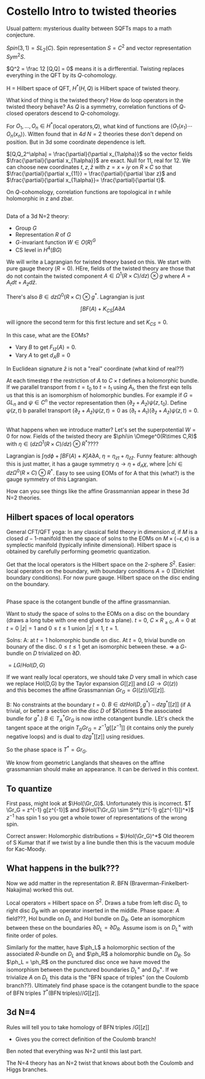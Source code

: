 # Costello Intro to twisted theories

Usual pattern: mysterious duality between SQFTs maps to a math conjecture.  

$Spin(3,1) = SL_2(C)$.  Spin representation $S = C^2$ and vector representation $Sym^2 S$.


$Q^2 = \frac 12 [Q,Q] = 0$ means it is a dirfferential.  Twisting replaces everything in the QFT by its $Q$-cohomology.

H = Hilbert space of QFT, $H^*(H,Q)$ is Hilbert space of twisted theory.

What kind of thing is the twisted theory?  How do loop operators in the twisted theory behave?  As $Q$ is a symmetry, correlation functions of $Q$-closed operators descend to $Q$-cohomology.

For $O_1,\dotsc,O_n \in H^*$(local operators,$Q)$,
what kind of functions are $\langle O_1(x_1)\cdots O_n(x_n)\rangle$.  Witten found that in $4d$ $N=2$ theories these don't depend on position.  But in 3d some coordinate dependence is left. 

$[Q,Q_2^\alpha] = \frac{\partial}{\partial x_{1\alpha}}$ so the vector fields 
$\frac{\partial}{\partial x_{1\alpha}}$ are exact.  Null for 11, real for 12.  We can choose new coordinates 
$t,z,\bar z$ with $z = x+iy$
on $R\times C$ so that 
$\frac{\partial}{\partial x_{11}}  = \frac{\partial}{\partial \bar z}$ 
and 
$\frac{\partial}{\partial x_{1\alpha}}= \frac{\partial}{\partial t}$.

On $Q$-cohomology, 
correlation functions are topological in $t$ while holomorphic in z and zbar.

## 

Data of a 3d N=2 theory:

- Group $G$
- Representation $R$ of $G$
- $G$-invariant function $W \in O(R)^G$
- CS level in $H^4(BG)$

We will write a Lagrangian for twisted theory based on this.  We start with pure gauge theory ($R = 0$).  HEre, fields of the twisted theory are those that do not contain the twisted component
 $A \in \Omega^1(R\times C)/dz)\otimes g$ where $A = A_t dt + A_{\bar z} d\bar z$.

 There's also $B\in dz \Omega^0(R\times C)\otimes g^*$.  Lagrangian is just 

 $$\int BF(A) + K_{CS}\int A\partial A$$

 will ignore the second term for this first lecture and set $K_{CS} = 0$.

 In this case, what are the EOMs?  
 - Vary $B$ to get $F_{t\bar z}(A) = 0$.  
 - Vary $A$ to get $d_AB = 0$

 In Euclidean signature $\bar z$ is not a "real" coordinate (what kind of real??)

 At each timestep $t$ 
 the restriction of $A$ to $C\times t$ defines a holomorphic bundle.  
 If we parallel transport from 
 $t=t_0$ to 
 $t=t_1$ using $A_t$, then the first eqn tells us that this is an isomorphism of holomorphic bundles.  For example if $G = GL_n$ and $\psi \in C^n$ the vector representation then 
 $(\partial_{\bar z} + A_{\bar z})\psi(z,t_0)$.  Define $\psi(z,t)$ b parallel transport 
 $(\partial_{\bar z} + A_{\bar z})\psi(z,t) = 0$
as $(\partial_t + A_t)(\partial_{\bar z} + A_{\bar z})\psi(z,t) = 0$.

## 

What happens when we introduce matter?  Let's set the superpotential $W = 0$ for now.  Fields of the twisted theory are $\phi\in \Omege^0(R\times C,R)$ with $\eta \in (dz \Omega^1(R\times C)/dz) \otimes R^*$????

Lagrangian is $\int \eta d\phi + \int BF(A) + K\int A\partial A$, $\eta = \eta_{zt} + \eta_{z\bar z}$.  Funny feature:  although this is just matter, it has a gauge symmetry $\eta \to \eta + d_A \chi$, where $|chi \in dz \Omega^0(R\times C)\otimes R^*$.  Easy to see using EOMs of for A that this (what?) is the gauge symmetry of this Lagrangian.

How can you see things like the affine Grassmannian appear in these 3d N=2 theories. 

## Hilbert spaces of local operators 

General CFT/QFT yoga: In any classical field theory in dimension $d$, if $M$ is a closed $d-1$-manifold then the space of solns to the EOMs on $M\times (-\epsilon,\epsilon)$ is a symplectic manifold (typically infinite dimensional).  Hilbert space is obtained by carefully performing geometric quantization.

Get that the local operators is the Hilbert space on the 2-sphere $S^2$.  Easier: local operators on the boundary, with boundary conditions $A = 0$ (Dirichlet boundary conditions).  For now pure gauge.  Hilbert space on the disc ending on the boundary.  

##

Phase space is the cotangent bundle of the affine grassmannian.

Want to study the space of solns to the EOMs on a disc on the boundary (draws a long tube with one end glued to a plane).  $t=0$, $C\times R_{\geq 0}$, $A=0$ at $t=0$
$|z|= 1$ and $0\leq t \leq 1$ union $|z| \leq 1$, $t=1$.

Solns: A: at $t=1$ holomorphic bundle on disc.  At $t=0$, trivial bundle on bounary of the disc. $0\leq t \leq 1$ get an isomorphic between these.  $\Rightarrow$ a $G$-bundle on $D$ trivialized on $\partial D$.

$= LG/Hol(D,G)$

If we want really local operators, we should take $D$ very small in which case we replace Hol(D,G) by the Taylor expansion $G[[z]]$ and $LG \to G((z))$  
and this becomes the affine Grassmannian $Gr_G = G((z))/G[[z]]$.

B: No constraints at the boundary $t=0$.  $B \in dz Hol(D,g^*) - dz g^*[[z]]$ (if A trivial, or better a section on the disc $D$ of $K\otimes $ the associated bundle for $g^*$.)
$B \in T^*_A Gr_G$ is now inthe cotangent bundle.  LEt's check the tangent space at the origin $T_0 Gr_G = z^{-1} g[[z^{-1}]]$ (it contains only the purely negative loops) and is dual to $dz g^*[[z]]$ 
using residues.

So the phase space is $T^* = Gr_G$.  

We know from geometric Langlands that sheaves on the affine grassmannian should make an appearance.  It can be derived in this context.

## To quantize
First pass, might look at $\Hol(\Gr_G)$.  Unfortunately this is incorrect.  $T \Gr_G = z^{-1} g[z^{-1}]$ and 
$\Hol(T\Gr_G) \sim S^*((z^{-1} g[z^{-1}])^*)$  
$z^{-1}$ has spin 1 so you get a whole tower of representations of the wrong spin.

Correct answer: Holomorphic distributions = $\Hol(\Gr_G)^*$  Old theorem of S Kumar that if we twist by a line bundle then this is the vacuum module for Kac-Moody.

## What happens in the bulk???

Now we add matter in the representation $R$.  BFN (Braverman-Finkelbert-Nakajima) worked this out. 

Local operators = Hilbert space on $S^2$.  Draws a tube from left disc $D_L$ to right disc $D_R$ with an operator inserted in the middle.  Phase space: $A$ field???, Hol bundle on $D_L$ and Hol bundle on $D_R$.  Gete an isomorphicm between these on the boundaries $\partial D_L = \partial D_R$.  Assume isom is on $D_L^\times$ with finite order of poles.

Similarly for the matter, have $\ph_L$ a holomorphic section of the associated $R$-bundle on $D_L$ and $\ph_R$ a holomorphic bundle on $D_R$.  So $\ph_L = \ph_R$ on the punctured disc once we have moved the isomorphism between the punctured boundaries $D_L^\times$ and $D_R^\times$.  If we trivialize $A$ on $D_L$ this data is the "BFN space of triples" (on the Coulomb branch??).  Ultimately find phase space is the cotangent bundle to the space of BFN triples $T^*($BFN triples$)//G[[z]]$. 

## 3d N=4
Rules will tell you to take homology of BFN triples $/ G[[z]]$
- Gives you the correct definition of the Coulomb branch!

Ben noted that everything was N=2 until this last part.  

The N=4 theory has an N=2 twist that knows about both the Coulomb and Higgs branches.